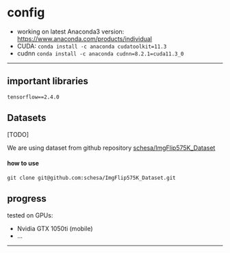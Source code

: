 # config

- working on latest Anaconda3 version: https://www.anaconda.com/products/individual
- CUDA: `conda install -c anaconda cudatoolkit=11.3`
- cudnn `conda install -c anaconda cudnn=8.2.1=cuda11.3_0`
---

## important libraries

`tensorflow==2.4.0`

## Datasets
[TODO]

We are using dataset from github repository [schesa/ImgFlip575K_Dataset](https://github.com/schesa/ImgFlip575K_Dataset)

#### how to use

`git clone git@github.com:schesa/ImgFlip575K_Dataset.git`


## progress
tested on GPUs:

- Nvidia GTX 1050ti (mobile)
- ...

---


